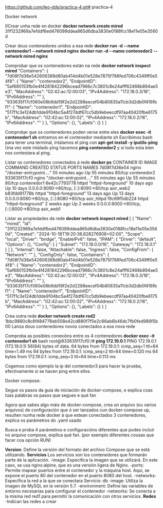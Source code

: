 https://github.com/leo-dds/practica-4.git# practica-4

Docker network

0Crear unha rede en docker
 **docker network create mired**
31f1232969a7efddf6ed476099ddea865d6dba3830e0188fcc18e11e05e3560d

Crear dous contenedores unidos a esa rede
**docker run -d --name contenedor1 --network mired nginx**
**docker run -d --name contenedor2 --network mired nginx**

Comprobar que os contenedores están na rede
**docker network inspect mired**
"Containers": {
            "7d08f7d36e542606388d80ab414d4b01e528e7875f786fed706c4349ff0e54f8": {
                "Name": "contenedor2",
                "EndpointID": "5af680153fb0e4f4281842296bcead7966c7c3801c8e24afff62468b894ae5e3",
                "MacAddress": "02:42:ac:12:00:03",
                "IPv4Address": "172.18.0.3/16",
                "IPv6Address": ""
            },
            "933635f17cf060e08b9dd19f2e2d2288eecef04b80835a11cb3d2db0f416fbf1": {
                "Name": "contenedor1",
                "EndpointID": "517f1c3e124db1dde9104bc5a4f27ddf67cc5db9ebeecdf97aa40420fbe6175b",
                "MacAddress": "02:42:ac:12:00:02",
                "IPv4Address": "172.18.0.2/16",
                "IPv6Address": ""
            }
        },
        "Options": {},
        "Labels": {}
    }
]


Comprobar que os contenedores poden verse entre eles
**docker exec -it contenedor1 sh** entramos en el contenedor mediante sh 
Escribimos bash para tener una terminal, intalamos el ping con **apt-get install -y iputils-ping**
Una vez este intalado ping hacemos **ping contenedor2** y si todo esta bien nos contestara al ping.

Listar os contenedores conectados á rede
**docker ps**
CONTAINER ID   IMAGE     COMMAND                  CREATED          STATUS          PORTS                                     NAMES
7d08f7d36e54   nginx     "/docker-entrypoint.…"   55 minutes ago   Up 55 minutes   80/tcp                                    contenedor2
933635f17cf0   nginx     "/docker-entrypoint.…"   55 minutes ago   Up 55 minutes   80/tcp                                    contenedor1
6e42c7793778   httpd     "httpd-foreground"       10 days ago      Up 10 days      0.0.0.0:8090->80/tcp, [::]:8090->80/tcp   asir_web2
b83fdd91778b   httpd     "httpd-foreground"       13 days ago      Up 13 days      0.0.0.0:8080->80/tcp, [::]:8080->80/tcp   asir_httpd
f9c69f5db224   httpd     "httpd-foreground"       2 weeks ago      Up 2 weeks      0.0.0.0:8000->80/tcp, [::]:8000->80/tcp   asir_web1

Listar as propiedades da rede
 **docker network inspect mired**
[
    {
        "Name": "mired",
        "Id": "31f1232969a7efddf6ed476099ddea865d6dba3830e0188fcc18e11e05e3560d",
        "Created": "2024-10-18T19:20:36.828276908+02:00",
        "Scope": "local",
        "Driver": "bridge",
        "EnableIPv6": false,
        "IPAM": {
            "Driver": "default",
            "Options": {},
            "Config": [
                {
                    "Subnet": "172.18.0.0/16",
                    "Gateway": "172.18.0.1"
                }
            ]
        },
        "Internal": false,
        "Attachable": false,
        "Ingress": false,
        "ConfigFrom": {
            "Network": ""
        },
        "ConfigOnly": false,
        "Containers": {
            "7d08f7d36e542606388d80ab414d4b01e528e7875f786fed706c4349ff0e54f8": {
                "Name": "contenedor2",
                "EndpointID": "5af680153fb0e4f4281842296bcead7966c7c3801c8e24afff62468b894ae5e3",
                "MacAddress": "02:42:ac:12:00:03",
                "IPv4Address": "172.18.0.3/16",
                "IPv6Address": ""
            },
            "933635f17cf060e08b9dd19f2e2d2288eecef04b80835a11cb3d2db0f416fbf1": {
                "Name": "contenedor1",
                "EndpointID": "517f1c3e124db1dde9104bc5a4f27ddf67cc5db9ebeecdf97aa40420fbe6175b",
                "MacAddress": "02:42:ac:12:00:02",
                "IPv4Address": "172.18.0.2/16",
                "IPv6Address": ""
            }
        },
        "Options": {},
        "Labels": {}
    }
]

Crea outra rede
**docker network create red2**
1bbc9860c8c6f484776eb508e42cd880f7f5e2c66ab6b46dc7fb0fed986f5b00
Lanza dous contenedores novos conectados a esa nova rede

Comproba as posibles conexións entre os 4 contenedores
**docker exec -it contenedor1 sh**
bash
root@933635f17cf0:/# **ping 172.19.0.1**
PING 172.19.0.1 (172.19.0.1) 56(84) bytes of data.
64 bytes from 172.19.0.1: icmp_seq=1 ttl=64 time=1.49 ms
64 bytes from 172.19.0.1: icmp_seq=2 ttl=64 time=0.120 ms
64 bytes from 172.19.0.1: icmp_seq=3 ttl=64 time=0.113 ms

Cogemos como ejemplo la ip del contenedor3 para hacer la prueba, efectivamente si se hacen ping entre ellos. 


Docker compose:

Segue os pasos da guía de iniciación de docker-compose, e explica coas túas palabras os pasos que segues e qué fan

Agora que sabes algo máis de docker-compose, crea un arquivo (ou varios arquivos) de configuración que ó ser lanzados cun docker-compose up, resulten nunha rede docker á que estean conectados 3 contenedores, explica os parámetros do .yaml usado

Busca e proba 4 parámetros e configuracións diferentes que podes incluir no arquivo compose, explica qué fan. (por exemplo diferentes cousas que facer coa opción RUN)

**Version**: Define la versión del formato del archivo Compose que se está utilizando.
**Servicios**
Los servicios son los contenedores que formarán parte de la aplicación.
            -image: Especifica la imagen que se utilizará. En este caso, se usa nginx:alpine, que es una
            versión ligera de Nginx.
            -ports: Permite mapear puertos entre el contenedor y la máquina host. Aquí, se expone el
            puerto 80 del contenedor en el puerto 8080 del host.
            -networks: Especifica la red a la que se conectara
            Servicio: db
            -image: Utiliza la imagen de MySQL en la versión 5.7.
            -environment: Define las variables de entorno necesarias para configurar el contenedor
            -networks: Se conecta a la misma red red1 para permitir la comunicación con otros
            servicios.
**Redes**
-Indican las redes a crear


